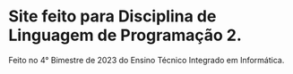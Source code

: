 # Site feito para Disciplina de Linguagem de Programação 2.
Feito no 4° Bimestre de 2023 do Ensino Técnico Integrado em Informática.
